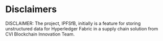 # Disclaimers

DISCLAIMER: The project, IPFSfB, initially is a feature for storing unstructured data for Hyperledger Fabric in a supply chain solution from CVI Blockchain Innovation Team.